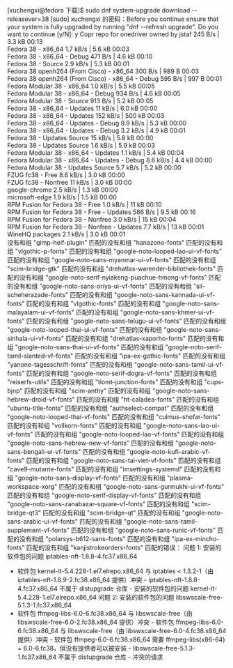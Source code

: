 
[xuchengxi@fedora 下载]$ sudo dnf system-upgrade download --releasever=38
[sudo] xuchengxi 的密码：Before you continue ensure that your system is fully upgraded by running "dnf --refresh upgrade". Do you want to continue [y/N]: y
Copr repo for onedriver owned by jstaf                                        245  B/s | 3.3 kB     00:13    
Fedora 38 - x86_64                                                            1.7 kB/s | 5.6 kB     00:03    
Fedora 38 - x86_64 - Debug                                                    471  B/s | 4.6 kB     00:10    
Fedora 38 - Source                                                            2.9 kB/s | 5.3 kB     00:01    
Fedora 38 openh264 (From Cisco) - x86_64                                      300  B/s | 989  B     00:03    
Fedora 38 openh264 (From Cisco) - x86_64 - Debug                              595  B/s | 997  B     00:01    
Fedora Modular 38 - x86_64                                                    1.0 kB/s | 5.5 kB     00:05    
Fedora Modular 38 - x86_64 - Debug                                            934  B/s | 4.6 kB     00:05    
Fedora Modular 38 - Source                                                    913  B/s | 5.2 kB     00:05    
Fedora 38 - x86_64 - Updates                                                   11 kB/s | 6.0 kB     00:00    
Fedora 38 - x86_64 - Updates                                                  152 kB/s | 500 kB     00:03    
Fedora 38 - x86_64 - Updates - Debug                                          9.9 kB/s | 5.3 kB     00:00    
Fedora 38 - x86_64 - Updates - Debug                                          3.2 kB/s | 4.9 kB     00:01    
Fedora 38 - Updates Source                                                     15 kB/s | 5.8 kB     00:00    
Fedora 38 - Updates Source                                                    1.6 kB/s | 5.9 kB     00:03    
Fedora Modular 38 - x86_64 - Updates                                          1.1 kB/s | 5.4 kB     00:04    
Fedora Modular 38 - x86_64 - Updates - Debug                                  8.6 kB/s | 4.4 kB     00:00    
Fedora Modular 38 - Updates Source                                            5.7 kB/s | 5.2 kB     00:00    
FZUG fc38 - Free                                                              8.6 kB/s | 3.0 kB     00:00    
FZUG fc38 - Nonfree                                                            11 kB/s | 3.0 kB     00:00    
google-chrome                                                                 2.5 kB/s | 1.3 kB     00:00    
microsoft-edge                                                                1.9 kB/s | 1.5 kB     00:00    
RPM Fusion for Fedora 38 - Free                                               1.0 kB/s |  11 kB     00:10    
RPM Fusion for Fedora 38 - Free - Updates                                     586  B/s | 9.5 kB     00:16    
RPM Fusion for Fedora 38 - Nonfree                                            3.0 kB/s |  15 kB     00:04    
RPM Fusion for Fedora 38 - Nonfree - Updates                                  7.7 kB/s |  13 kB     00:01    
WineHQ packages                                                               2.1 kB/s | 3.0 kB     00:01    
没有和组 "gimp-heif-plugin" 匹配的没有和组 "hanazono-fonts" 匹配的没有和组 "vlgothic-p-fonts" 匹配的没有和组 "google-noto-looped-lao-ui-vf-fonts" 匹配的没有和组 "google-noto-sans-myanmar-ui-vf-fonts" 匹配的没有和组 "scim-bridge-gtk" 匹配的没有和组 "drehatlas-warender-bibliothek-fonts" 匹配的没有和组 "google-noto-serif-nyiakeng-puachue-hmong-vf-fonts" 匹配的没有和组 "google-noto-sans-oriya-ui-vf-fonts" 匹配的没有和组 "sil-scheherazade-fonts" 匹配的没有和组 "google-noto-sans-kannada-ui-vf-fonts" 匹配的没有和组 "vlgothic-fonts" 匹配的没有和组 "google-noto-sans-malayalam-ui-vf-fonts" 匹配的没有和组 "google-noto-sans-khmer-ui-vf-fonts" 匹配的没有和组 "google-noto-sans-telugu-ui-vf-fonts" 匹配的没有和组 "google-noto-looped-thai-ui-vf-fonts" 匹配的没有和组 "google-noto-sans-sinhala-ui-vf-fonts" 匹配的没有和组 "drehatlas-xaporho-fonts" 匹配的没有和组 "google-noto-sans-thai-ui-vf-fonts" 匹配的没有和组 "google-noto-serif-tamil-slanted-vf-fonts" 匹配的没有和组 "ipa-ex-gothic-fonts" 匹配的没有和组 "yanone-tagesschrift-fonts" 匹配的没有和组 "google-noto-sans-tamil-ui-vf-fonts" 匹配的没有和组 "google-noto-serif-dogra-vf-fonts" 匹配的没有和组 "reiserfs-utils" 匹配的没有和组 "tlomt-junction-fonts" 匹配的没有和组 "cups-bjnp" 匹配的没有和组 "scim-anthy" 匹配的没有和组 "google-noto-sans-hebrew-droid-vf-fonts" 匹配的没有和组 "ht-caladea-fonts" 匹配的没有和组 "ubuntu-title-fonts" 匹配的没有和组 "authselect-compat" 匹配的没有和组 "google-noto-looped-thai-vf-fonts" 匹配的没有和组 "culmus-shofar-fonts" 匹配的没有和组 "vollkorn-fonts" 匹配的没有和组 "google-noto-sans-lao-ui-vf-fonts" 匹配的没有和组 "google-noto-looped-lao-vf-fonts" 匹配的没有和组 "google-noto-sans-hebrew-new-vf-fonts" 匹配的没有和组 "google-noto-sans-bengali-ui-vf-fonts" 匹配的没有和组 "google-noto-kufi-arabic-vf-fonts" 匹配的没有和组 "google-noto-sans-tai-viet-vf-fonts" 匹配的没有和组 "cave9-mutante-fonts" 匹配的没有和组 "imsettings-systemd" 匹配的没有和组 "google-noto-sans-display-vf-fonts" 匹配的没有和组 "plasma-workspace-xorg" 匹配的没有和组 "google-noto-sans-gurmukhi-ui-vf-fonts" 匹配的没有和组 "google-noto-serif-display-vf-fonts" 匹配的没有和组 "google-noto-sans-zanabazar-square-vf-fonts" 匹配的没有和组 "scim-bridge-qt3" 匹配的没有和组 "scim-bridge-qt" 匹配的没有和组 "google-noto-sans-arabic-ui-vf-fonts" 匹配的没有和组 "google-noto-sans-tamil-supplement-vf-fonts" 匹配的没有和组 "google-noto-sans-runic-vf-fonts" 匹配的没有和组 "polarsys-b612-sans-fonts" 匹配的没有和组 "ipa-ex-mincho-fonts" 匹配的没有和组 "kanjistrokeorders-fonts" 匹配的错误： 问题 1: 安装的软件包的问题 iptables-nft-1.8.8-4.fc37.x86_64
  - 软件包 kernel-lt-5.4.228-1.el7.elrepo.x86_64 与 iptables < 1.3.2-1（由 iptables-nft-1.8.9-2.fc38.x86_64 提供）冲突  - iptables-nft-1.8.8-4.fc37.x86_64 不属于 distupgrade 仓库  - 安装的软件包的问题 kernel-lt-5.4.228-1.el7.elrepo.x86_64
 问题 2: 安装的软件包的问题 libswscale-free-5.1.3-1.fc37.x86_64
  - 软件包 ffmpeg-libs-6.0-6.fc38.x86_64 与 libswscale-free（由 libswscale-free-6.0-2.fc38.x86_64 提供）冲突  - 软件包 ffmpeg-libs-6.0-6.fc38.x86_64 与 libswscale-free（由 libswscale-free-6.0-4.fc38.x86_64 提供）冲突  - 软件包 ffmpeg-6.0-6.fc38.x86_64 需要 ffmpeg-libs(x86-64) = 6.0-6.fc38，但没有提供者可以被安装  - libswscale-free-5.1.3-1.fc37.x86_64 不属于 distupgrade 仓库  - 冲突的请求
